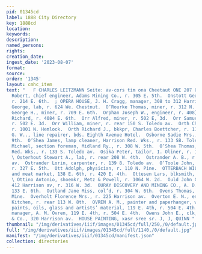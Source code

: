 ```yaml
---
pid: 01345cd
label: 1888 City Directory
key: 1888cd
location: 
keywords: 
description: 
named_persons: 
rights: 
creation_date: 
ingest_date: '2023-08-07'
format: 
source: 
order: '1345'
layout: cmhc_item
text: "   F CHARLES LEITZMANN Seite: av-cors tim ona Cheetaut ONE 207 OWE  O'Neill
  Robert, chief engineer, Adams Mining Co., r. 305 E. 5th.  Onstott George W., miner,
  r. 214 E. 6th.  ; OPERA HOUSE, J. H. Cragg, manager, 308 to 312 Harrison av.  Oresky
  George, lab, r. 624 We. Chestnut.  O’Rourke Thomas, miner, r. 312 N. Poplar.  Orphan
  George H., miner, r. 709 E. 6th.  Orphan Joseph W., engineer, r. 408} E. 6th.  Orphan
  Richard, r. 4084 E. 6th.  Orr Alfred, miner, r. 502 E, 3d.  Orr Samuel, engineer,
  r. 502 E. 3d.  Orr William, miner, r. rear 150 S. Toledo av.  Orth Charles A., collector,
  r. 1001 N. Hemlock.  Orth Richard J., bkkpr, Charles Boettcher, r. 118 E. 7th.  Osborne
  G. W.., line repairer, bds. Eighth Avenue Hotel.  Osborne Sadie Mrs., r. 129 E.
  9th.  O’Shea James, lamp cleaner, Harrison Red. Wks., r. 133 SB. Toledo av.  O’Shea
  Michael, section foreman, Midland Ry., r. 308 W. 5th.  O’Shea Thomas, lab, Harrison
  Red. Wks., r. 133 S. Toledo av.  Osika Peter, tailor, I. Oliner, r. 111 E. 6th.
  \ Osterhout Stewart A., lab, r. rear 208 W. 4th.  Ostrander A. B., r. 303 Harrison
  av.  Ostrander Lorin, carpenter, r. 139 8. Toledo av.  O’Toole John, orehauler,
  r. 327 E. 5th.  Ott Adolph, physician, r. 110 N. Pine.  OTTERBACH WILLIAM L, grocer
  and meat market, 138 E. 6th, r. 420 E. 4th.  Ottesen Lars, blksmith, r. 424 E. 8th.
  \ Ottino Antonio, shoemkr, Metz & Powell, r. 1064 W. 2d.  Ould John G., barber,
  412 Harrison av, r. 316 W. 3d.  OURAY DISCOVERY AND MINING CO., A. D. Searl, supt,
  133 E. 6th.  Outland Jane Miss, col’d, r. 304 W. 6th.  Ovens Thomas, miner, Forepaugh
  Mine.  Overholt Florence Mrs., r. 225 Harrison av.  Overton E. N., engineer, Hotel
  Kitchen, r. rear 113 W. 8th.  OVREN A. M., painter and paperhanger, wall paper.
  paints, oils, glass and artists’ material, 119 E. 4th, r. 504 E. 4th.  Ovren Edward,
  manager, A. M. Ovren, 119 E. 4th, r. 504 E. 4th.  Owens John E., clk, Neil McMillen
  & Co., 320 Harrison av.  HOUSE PAINTING, xasr sree sr. J, J, QUINN "
thumbnail: "/img/derivatives/iiif/images/01345cd/full/250,/0/default.jpg"
full: "/img/derivatives/iiif/images/01345cd/full/1140,/0/default.jpg"
manifest: "/img/derivatives/iiif/01345cd/manifest.json"
collection: directories
---
```

